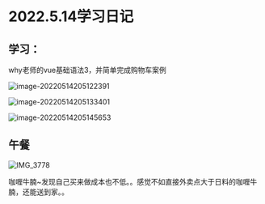 # 2022.5.14学习日记

## 学习：

why老师的vue基础语法3，并简单完成购物车案例

![image-20220514205122391](https://ypyun-cdn.u1n1.com/img/picgo/2022/05/14/20220514205122.png)

![image-20220514205133401](https://ypyun-cdn.u1n1.com/img/picgo/2022/05/14/20220514205133.png)

![image-20220514205145653](https://ypyun-cdn.u1n1.com/img/picgo/2022/05/14/20220514205145.png)

## 午餐

![IMG_3778](https://ypyun-cdn.u1n1.com/img/picgo/2022/05/14/20220514205214.JPG)

咖喱牛腩~发现自己买来做成本也不低。。感觉不如直接外卖点大于日料的咖喱牛腩，还能送到家。。